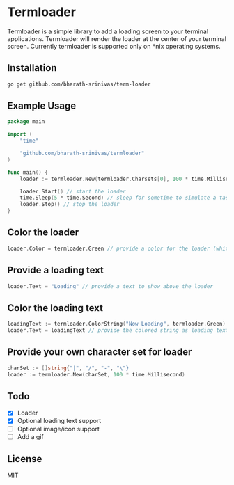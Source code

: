 # Termloader

Termloader is a simple library to add a loading screen to your terminal applications. Termloader will render the 
loader at the center of your terminal screen. Currently termloader is supported only on *nix operating systems.

## Installation
```bash
go get github.com/bharath-srinivas/term-loader
``` 

## Example Usage
```go
package main

import (
	"time"

	"github.com/bharath-srinivas/termloader"
)

func main() {
	loader := termloader.New(termloader.Charsets[0], 100 * time.Millisecond) // construct a new loader with config

	loader.Start() // start the loader
	time.Sleep(5 * time.Second) // sleep for sometime to simulate a task
	loader.Stop() // stop the loader
}
```

## Color the loader
```go
loader.Color = termloader.Green // provide a color for the loader (white if not provided)
```

## Provide a loading text
```go
loader.Text = "Loading" // provide a text to show above the loader
```

## Color the loading text
```go
loadingText := termloader.ColorString("Now Loading", termloader.Green) // color the string
loader.Text = loadingText // provide the colored string as loading text
```

## Provide your own character set for loader
```go
charSet := []string{"|", "/", "-", "\"}
loader := termloader.New(charSet, 100 * time.Millisecond)
```

## Todo
- [x] Loader
- [x] Optional loading text support
- [ ] Optional image/icon support
- [ ] Add a gif

## License
MIT